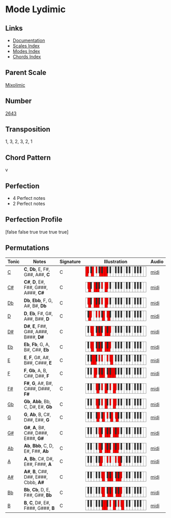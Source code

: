 # Mode Lydimic

## Links

- [Documentation](README.md)
- [Scales Index](Scales.md)
- [Modes Index](Modes.md)
- [Chords Index](Chords.md)

## Parent Scale

[Mixolimic](ScaleMixolimic.md)

## Number

[2643](https://ianring.com/musictheory/scales/2643)

## Transposition

1, 3, 2, 3, 2, 1

## Chord Pattern

v

## Perfection

- 4 Perfect notes
- 2 Perfect notes

## Perfection Profile

[false false true true true true]

## Permutations

| Tonic | Notes | Signature | Illustration | Audio |
|-------|-------|-----------|--------------|-------|
| [C](ModeCNaturalLydimic.md) | **C**, **Db**, E, F#, G##, A##, **C** | C | ![CNaturalLydimic](ModeCNaturalLydimic.png) | [midi](https://github.com/edipermadi/music/blob/main/docs/ModeCNaturalLydimic.mid?raw=true) |
| [C#](ModeCSharpLydimic.md) | **C#**, **D**, E#, F##, G###, A###, **C#** | C | ![CSharpLydimic](ModeCSharpLydimic.png) | [midi](https://github.com/edipermadi/music/blob/main/docs/ModeCSharpLydimic.mid?raw=true) |
| [Db](ModeDFlatLydimic.md) | **Db**, **Ebb**, F, G, A#, B#, **Db** | C | ![DFlatLydimic](ModeDFlatLydimic.png) | [midi](https://github.com/edipermadi/music/blob/main/docs/ModeDFlatLydimic.mid?raw=true) |
| [D](ModeDNaturalLydimic.md) | **D**, **Eb**, F#, G#, A##, B##, **D** | C | ![DNaturalLydimic](ModeDNaturalLydimic.png) | [midi](https://github.com/edipermadi/music/blob/main/docs/ModeDNaturalLydimic.mid?raw=true) |
| [D#](ModeDSharpLydimic.md) | **D#**, **E**, F##, G##, A###, B###, **D#** | C | ![DSharpLydimic](ModeDSharpLydimic.png) | [midi](https://github.com/edipermadi/music/blob/main/docs/ModeDSharpLydimic.mid?raw=true) |
| [Eb](ModeEFlatLydimic.md) | **Eb**, **Fb**, G, A, B#, C##, **Eb** | C | ![EFlatLydimic](ModeEFlatLydimic.png) | [midi](https://github.com/edipermadi/music/blob/main/docs/ModeEFlatLydimic.mid?raw=true) |
| [E](ModeENaturalLydimic.md) | **E**, **F**, G#, A#, B##, C###, **E** | C | ![ENaturalLydimic](ModeENaturalLydimic.png) | [midi](https://github.com/edipermadi/music/blob/main/docs/ModeENaturalLydimic.mid?raw=true) |
| [F](ModeFNaturalLydimic.md) | **F**, **Gb**, A, B, C##, D##, **F** | C | ![FNaturalLydimic](ModeFNaturalLydimic.png) | [midi](https://github.com/edipermadi/music/blob/main/docs/ModeFNaturalLydimic.mid?raw=true) |
| [F#](ModeFSharpLydimic.md) | **F#**, **G**, A#, B#, C###, D###, **F#** | C | ![FSharpLydimic](ModeFSharpLydimic.png) | [midi](https://github.com/edipermadi/music/blob/main/docs/ModeFSharpLydimic.mid?raw=true) |
| [Gb](ModeGFlatLydimic.md) | **Gb**, **Abb**, Bb, C, D#, E#, **Gb** | C | ![GFlatLydimic](ModeGFlatLydimic.png) | [midi](https://github.com/edipermadi/music/blob/main/docs/ModeGFlatLydimic.mid?raw=true) |
| [G](ModeGNaturalLydimic.md) | **G**, **Ab**, B, C#, D##, E##, **G** | C | ![GNaturalLydimic](ModeGNaturalLydimic.png) | [midi](https://github.com/edipermadi/music/blob/main/docs/ModeGNaturalLydimic.mid?raw=true) |
| [G#](ModeGSharpLydimic.md) | **G#**, **A**, B#, C##, D###, E###, **G#** | C | ![GSharpLydimic](ModeGSharpLydimic.png) | [midi](https://github.com/edipermadi/music/blob/main/docs/ModeGSharpLydimic.mid?raw=true) |
| [Ab](ModeAFlatLydimic.md) | **Ab**, **Bbb**, C, D, E#, F##, **Ab** | C | ![AFlatLydimic](ModeAFlatLydimic.png) | [midi](https://github.com/edipermadi/music/blob/main/docs/ModeAFlatLydimic.mid?raw=true) |
| [A](ModeANaturalLydimic.md) | **A**, **Bb**, C#, D#, E##, F###, **A** | C | ![ANaturalLydimic](ModeANaturalLydimic.png) | [midi](https://github.com/edipermadi/music/blob/main/docs/ModeANaturalLydimic.mid?raw=true) |
| [A#](ModeASharpLydimic.md) | **A#**, **B**, C##, D##, E###, Cbbb, **A#** | C | ![ASharpLydimic](ModeASharpLydimic.png) | [midi](https://github.com/edipermadi/music/blob/main/docs/ModeASharpLydimic.mid?raw=true) |
| [Bb](ModeBFlatLydimic.md) | **Bb**, **Cb**, D, E, F##, G##, **Bb** | C | ![BFlatLydimic](ModeBFlatLydimic.png) | [midi](https://github.com/edipermadi/music/blob/main/docs/ModeBFlatLydimic.mid?raw=true) |
| [B](ModeBNaturalLydimic.md) | **B**, **C**, D#, E#, F###, G###, **B** | C | ![BNaturalLydimic](ModeBNaturalLydimic.png) | [midi](https://github.com/edipermadi/music/blob/main/docs/ModeBNaturalLydimic.mid?raw=true) |
